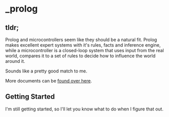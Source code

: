 # _prolog
## tldr;
Prolog and microcontrollers seem like they should be a natural fit.  Prolog makes excellent expert systems with it's
rules, facts and inference engine, while a microcontroller is a closed-loop system that uses input from the real world, 
compares it to a set of rules to decide how to influence the world around it.

Sounds like a pretty good match to me.

More documents can be [found over here](https://bbrietzke.github.io/_prolog/).

## Getting Started
I'm still getting started, so I'll let you know what to do when I figure that out.